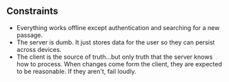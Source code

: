 ## Constraints

- Everything works offline except authentication and searching for a new
  passage.
- The server is dumb. It just stores data for the user so they can persist
  across devices.
- The client is the source of truth...but only truth that the server knows how
  to process. When changes come form the client, they are expected to be
  reasonable. If they aren't, fail loudly.
